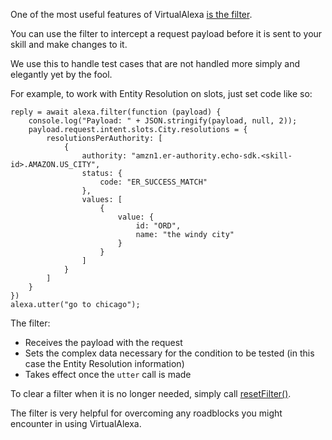One of the most useful features of VirtualAlexa [is the filter](https://bespoken.github.io/virtual-alexa/api/classes/virtualalexa.html#filter).

You can use the filter to intercept a request payload before it is sent to your skill and make changes to it.

We use this to handle test cases that are not handled more simply and elegantly yet by the fool.

For example, to work with Entity Resolution on slots, just set code like so:
```
reply = await alexa.filter(function (payload) {
    console.log("Payload: " + JSON.stringify(payload, null, 2));
    payload.request.intent.slots.City.resolutions = {
        resolutionsPerAuthority: [
            {
                authority: "amzn1.er-authority.echo-sdk.<skill-id>.AMAZON.US_CITY",
                status: {
                    code: "ER_SUCCESS_MATCH"
                },
                values: [
                    {
                        value: {
                            id: "ORD",
                            name: "the windy city"
                        }
                    }
                ]
            }
        ]
    }
})
alexa.utter("go to chicago");
```

The filter:
* Receives the payload with the request
* Sets the complex data necessary for the condition to be tested (in this case the Entity Resolution information)
* Takes effect once the `utter` call is made

To clear a filter when it is no longer needed, simply call [resetFilter()](https://bespoken.github.io/virtual-alexa/api/classes/virtualalexa.html#resetfilter).

The filter is very helpful for overcoming any roadblocks you might encounter in using VirtualAlexa.
